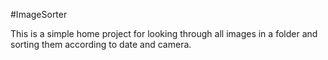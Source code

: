 #ImageSorter

This is a simple home project for looking through all images in a folder and sorting them according to date and camera. 
